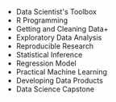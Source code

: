* Data Scientist's Toolbox
* R Programming
* Getting and Cleaning Data+
* Exploratory Data Analysis
* Reproducible Research
* Statistical Inference
* Regression Model
* Practical Machine Learning
* Developing Data Products
* Data Science Capstone
